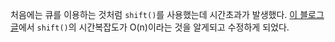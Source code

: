 처음에는 큐를 이용하는 것처럼 `shift()`를 사용했는데 시간초과가 발생했다. [이 블로그 글](https://gobae.tistory.com/33)에서 `shift()`의 시간복잡도가 O(n)이라는 것을 알게되고 수정하게 되었다.
